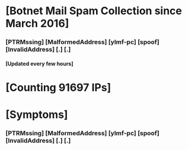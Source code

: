 # [Botnet Mail Spam Collection since March 2016]
### [PTRMssing] [MalformedAddress] [ylmf-pc] [spoof] [InvalidAddress] [.] [.]
#### [Updated every few hours]

# [Counting 91697 IPs]

# [Symptoms] 
###   [PTRMssing] [MalformedAddress] [ylmf-pc] [spoof] [InvalidAddress] [.] [.]
